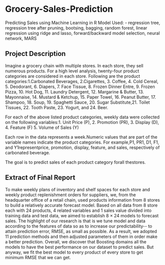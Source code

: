 # Grocery-Sales-Prediction
Predicting Sales using Machine Learning in R 
Model Used: - regression tree, regression tree after pruning, bootsing, bagging, random forest, linear regression using ridge and lasso, forward/backward model selection, neural network, MARS

## Project Description
Imagine a grocery chain with multiple stores. In each store, they sell numerous products. For  a  high  level  analysis,  twenty-four  product  categories  are  considered  in each  store. Following are the product categories:1.Carbonated  Beverages,  2.Cigarettes,  3.  Coffee,  4.  Cold  Cereal,  5.  Deodorant,  6. Diapers,  7.  Face  Tissue,  8.  Frozen  Dinner  Entre,  9.  Frozen  Pizza,  10.  Hot  Dog,  11. Laundry Detergent, 12. Margarine & Butter, 13. Mayonnaise, 14. Mustard & Ketchup, 15. Paper Towel, 16. Peanut Butter, 17. Shampoo, 18. Soup, 19. Spaghetti Sauce, 20. Sugar Substitute,21. Toilet Tissues, 22. Tooth Paste, 23. Yogurt, and 24. Beer.

For  each  of  the  above  listed  product  categories,  weekly  data  were  collected  on  the following variables:1. Unit Price (P), 2. Promotion (PR), 3. Display (D), 4. Feature (F) 5. Volume of Sales (Y)

Each row in the data represents a week.Numeric values that are part of the variable names indicate the product categories. For example,P1,  PR1, D1,  F1,  and  Y1representprice,  promotion,  display,  feature,  and sales, respectively of carbonated beverage.

The  goal  is  to  predict sales of each product category forall thestores. 


##  Extract of Final Report
To make weekly plans of inventory and shelf spaces for each store and weekly product replenishment orders for suppliers, we, from the headquarter office of a retail chain, used products information from 8 stores to build a relatively accurate forecast model.
Based on all data from 8 store each with 24 products, 4 related variables and 1 sales value divided into training data and test data, we aimed to establish 8 $\times$ 24 models to forecast sales. 
The highlight of our research is that is we tune model and data according to the features of data so as to increase our predictability-- to attain prediction error, RMSE, as small as possible. As a result, we adopted 11 prediction methods and then adjusted parameters of them in order make a better prediction. Overall, we discover that Boosting domains all the models to have the best performance on our dataset to predict sales. But anyway, we fit the best model to every product of every store to get minimum RMSE that we can get.
